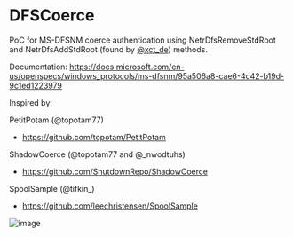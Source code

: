 # DFSCoerce

PoC for MS-DFSNM coerce  authentication  using NetrDfsRemoveStdRoot and NetrDfsAddStdRoot (found by [@xct_de](https://twitter.com/xct_de)) methods.


Documentation: https://docs.microsoft.com/en-us/openspecs/windows_protocols/ms-dfsnm/95a506a8-cae6-4c42-b19d-9c1ed1223979




Inspired by:


PetitPotam (@topotam77)
  * https://github.com/topotam/PetitPotam

ShadowCoerce (@topotam77 and @\_nwodtuhs)
  * https://github.com/ShutdownRepo/ShadowCoerce

SpoolSample (@tifkin_)
  * https://github.com/leechristensen/SpoolSample


![image](https://user-images.githubusercontent.com/44291883/174439536-0c68649c-e144-4fed-b3a9-137017fd58aa.png)


